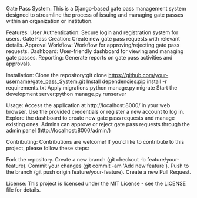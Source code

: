 Gate Pass System:
This is a Django-based gate pass management system designed to streamline the process of issuing and managing gate passes within an organization or institution.

Features:
User Authentication: Secure login and registration system for users.
Gate Pass Creation: Create new gate pass requests with relevant details.
Approval Workflow: Workflow for approving/rejecting gate pass requests.
Dashboard: User-friendly dashboard for viewing and managing gate passes.
Reporting: Generate reports on gate pass activities and approvals.

Installation:
Clone the repository:git clone https://github.com/your-username/gate_pass_System.git
Install dependencies:pip install -r requirements.txt
Apply migrations:python manage.py migrate
Start the development server:python manage.py runserver

Usage:
Access the application at http://localhost:8000/ in your web browser.
Use the provided credentials or register a new account to log in.
Explore the dashboard to create new gate pass requests and manage existing ones.
Admins can approve or reject gate pass requests through the admin panel (http://localhost:8000/admin/)

Contributing:
Contributions are welcome! If you'd like to contribute to this project, please follow these steps:

Fork the repository.
Create a new branch (git checkout -b feature/your-feature).
Commit your changes (git commit -am 'Add new feature').
Push to the branch (git push origin feature/your-feature).
Create a new Pull Request.



License:
This project is licensed under the MIT License - see the LICENSE file for details.
